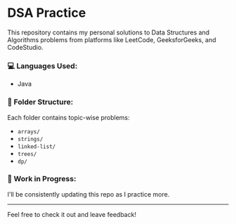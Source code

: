 # DSA Practice

This repository contains my personal solutions to Data Structures and Algorithms problems from platforms like LeetCode, GeeksforGeeks, and CodeStudio.

### 💻 Languages Used:
- Java

### 📁 Folder Structure:
Each folder contains topic-wise problems:
- `arrays/`
- `strings/` 
- `linked-list/`
- `trees/`
- `dp/`

### 🔁 Work in Progress:
I'll be consistently updating this repo as I practice more.

---

Feel free to check it out and leave feedback!

